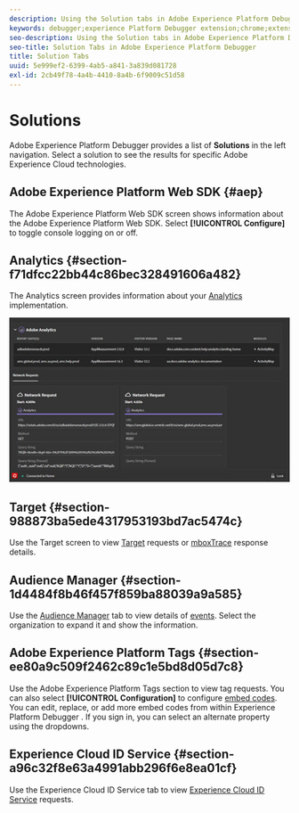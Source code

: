 ```yaml
---
description: Using the Solution tabs in Adobe Experience Platform Debugger
keywords: debugger;experience Platform Debugger extension;chrome;extension;summary;clear;requests;solutions;solution;information;analytics;target;audience manager;media optimizer;amo;id service
seo-description: Using the Solution tabs in Adobe Experience Platform Debugger 
seo-title: Solution Tabs in Adobe Experience Platform Debugger 
title: Solution Tabs
uuid: 5e999ef2-6399-4ab5-a841-3a839d081728
exl-id: 2cb49f78-4a4b-4410-8a4b-6f9009c51d58
---
```

# Solutions

Adobe Experience Platform Debugger provides a list of **Solutions** in the left navigation. Select a solution to see the results for specific Adobe Experience Cloud technologies.

## Adobe Experience Platform Web SDK {#aep}

The Adobe Experience Platform Web SDK screen shows information about the Adobe Experience Platform Web SDK. Select **[!UICONTROL Configure]** to toggle console logging on or off.

## Analytics {#section-f71dfcc22bb44c86bec328491606a482}

The Analytics screen provides information about your [Analytics](https://experienceleague.adobe.com/docs/analytics.html) implementation.

![](images/analytics.jpg)

## Target {#section-988873ba5ede4317953193bd7ac5474c}

Use the Target screen to view [Target](https://experienceleague.adobe.com/docs/target/using/target-home.html) requests or [mboxTrace](https://experienceleague.adobe.com/docs/target/using/activities/troubleshoot-activities/content-trouble.html#section_256FCF7C14BB435BA2C68049EF0BA99E) response details.

## Audience Manager {#section-1d4484f8b46f457f859ba88039a9a585}

Use the [Audience Manager](https://experienceleague.adobe.com/docs/audience-manager/user-guide/aam-home.html) tab to view details of [events](https://experienceleague.adobe.com/docs/audience-manager/user-guide/api-and-sdk-code/dcs/dcs-event-calls/dcs-event-calls.html). Select the organization to expand it and show the information.

## Adobe Experience Platform Tags {#section-ee80a9c509f2462c89c1e5bd8d05d7c8}

Use the Adobe Experience Platform Tags section to view tag requests. You can also select **[!UICONTROL Configuration]** to configure [embed codes](../tags/ui/publishing/environments.md#embed-code). You can edit, replace, or add more embed codes from within Experience Platform Debugger . If you sign in, you can select an alternate property using the dropdowns.

## Experience Cloud ID Service {#section-a96c32f8e63a4991abb296f6e8ea01cf}

Use the Experience Cloud ID Service tab to view [Experience Cloud ID Service](https://experienceleague.adobe.com/docs/id-service/using/home.html) requests.
